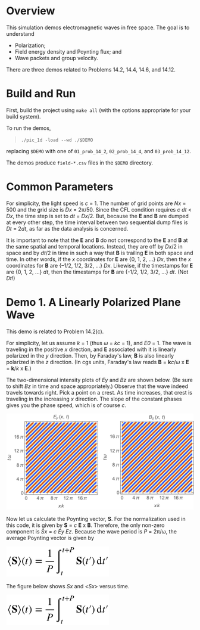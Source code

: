 # Overview

This simulation demos electromagnetic waves in free space.
The goal is to understand

* Polarization;
* Field energy density and Poynting flux; and
* Wave packets and group velocity.

There are three demos related to Problems 14.2, 14.4, 14.6, and 14.12.


# Build and Run

First, build the project using `make all` (with the options appropriate for your build system).

To run the demos,

> `./pic_1d -load --wd ./$DEMO`

replacing `$DEMO` with one of `01_prob_14_2`, `02_prob_14_4`, and `03_prob_14_12`.

The demos produce `field-*.csv` files in the `$DEMO` directory.


# Common Parameters

For simplicity, the light speed is *c* = 1.
The number of grid points are *Nx* = 500 and the grid size is *Dx* = 2π/50.
Since the CFL condition requires *c* *dt* < *Dx*, the time step is set to *dt* = *Dx*/2.
But, because the **E** and **B** are dumped at every other step,
the time interval between two sequential dump files is *Dt* = 2*dt*,
as far as the data analysis is concerned.

It is important to note that the **E** and **B** do not correspond to the **E** and **B**
at the same spatial and temporal locations.
Instead, they are off by *Dx*/2 in space and by *dt*/2 in time
in such a way that **B** is trailing **E** in both space and time.
In other words, if the *x* coordinates for **E** are {0, 1, 2, ...} *Dx*, then
the *x* coordinates for **B** are {–1/2, 1/2, 3/2, ...} *Dx*.
Likewise, if the timestamps for **E** are {0, 1, 2, ...} *dt*, then
the timestamps for **B** are {-1/2, 1/2, 3/2, ...} *dt*.
(Not *Dt*!)


# Demo 1. A Linearly Polarized Plane Wave

This demo is related to Problem 14.2(c).

For simplicity, let us assume *k* = 1 (thus *ω* = *kc* = 1), and *E0* = 1.
The wave is traveling in the positive *x* direction, and
**E** associated with it is linearly polarized in the *y* direction.
Then, by Faraday's law, **B** is also linearly polarized in the *z* direction.
(In cgs units, Faraday's law reads **B** = **k***c*/*ω* x **E** = **k**/*k* x **E**.)

The two-dimensional intensity plots of *Ey* and *Bz* are shown below.
(Be sure to shift *Bz* in time and space appropriately.)
Observe that the wave indeed travels towards right.
Pick a point on a crest.
As time increases, that crest is traveling in the increasing *x* direction.
The slope of the constant phases gives you the phase speed, which is of course *c*.

![E & B Phase](./figures/01_prob_14_2-em_wave_fronts.png)

Now let us calculate the Poynting vector, **S**.
For the normalization used in this code, it is given by **S** = *c* **E** x **B**.
Therefore, the only non-zero component is *Sx* = *c* *Ey* *Ez*.
Because the wave period is *P* = 2π/ω, the average Poynting vector is given by

![Average Poynting Vector](./figures/average_Poynting_vector.png)

The figure below shows *Sx* and <*Sx*> versus time.

![Average Poynting Vector](./figures/average_Poynting_vector.png)





